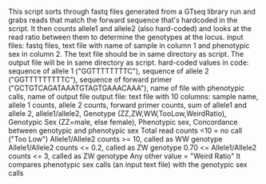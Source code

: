 This script sorts through fastq files generated from a GTseq library run and grabs reads that match the forward sequence that's hardcoded in the script. It then counts allele1 and allele2 (also hard-coded) and looks at the read ratio between them to determine the genotypes at the locus. 
input files: fastq files, text file with name of sample in column 1 and phenotypic sex in column 2. The text file should be in same directory as script. The output file will be in same directory as script.
hard-coded values in code: sequence of allele 1 ("GGTTTTTTTTC"), sequence of allele 2 ("GGTTTTTTTTTC"), sequence of forward primer ("GCTGTCAGATAAATGTAGTGAAACAAA"), name of file with phenotypic calls, name of output file
output file: text file with 10 columns: sample name, allele 1 counts, allele 2 counts, forward primer counts, sum of allele1 and allele 2, allele1/allele2, Genotype (ZZ,ZW,WW,TooLow,WeirdRatio), Genotypic Sex (ZZ=male, else female), Phenotypic sex, Concordance between genotypic and phenotypic sex
Total read counts <10 = no call ("Too Low")
Allele1/Allele2 counts >= 10, called as WW genotype
Allele1/Allele2 counts <= 0.2, called as ZW genotype
0.70 <= Allele1/Allele2 counts <= 3, called as ZW genotype
Any other value = "Weird Ratio"
It compares phenotypic sex calls (an input text file) with the genotypic sex calls 
